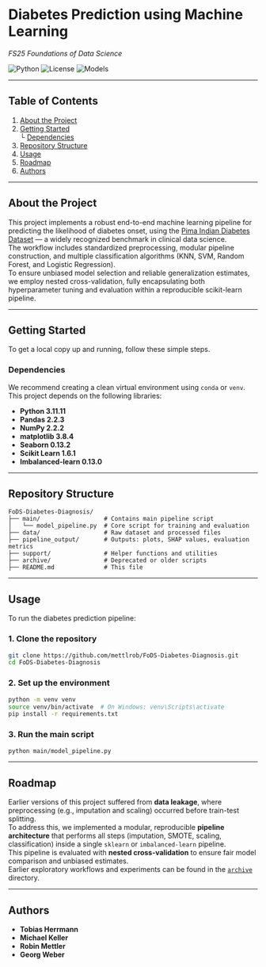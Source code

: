 #  Diabetes Prediction using Machine Learning  
*FS25 Foundations of Data Science*

![Python](https://img.shields.io/badge/Python-3.11.11-blue)
![License](https://img.shields.io/badge/license-MIT-green)
![Models](https://img.shields.io/badge/Models-KNN%2C%20RF%2C%20SVM%2C%20LogReg-orange)

---

##  Table of Contents

1. [About the Project](#about-the-project)   
2. [Getting Started](#getting-started)  
   └ [Dependencies](#dependencies)    
3. [Repository Structure](#repository-structure)  
4. [Usage](#usage)  
5. [Roadmap](#roadmap)  
6. [Authors](#authors)

---

##  About the Project

This project implements a robust end-to-end machine learning pipeline for predicting the likelihood of diabetes onset, using the [Pima Indian Diabetes Dataset](https://www.kaggle.com/datasets/uciml/pima-indians-diabetes-database) — a widely recognized benchmark in clinical data science.  
The workflow includes standardized preprocessing, modular pipeline construction, and multiple classification algorithms (KNN, SVM, Random Forest, and Logistic Regression).  
To ensure unbiased model selection and reliable generalization estimates, we employ nested cross-validation, fully encapsulating both hyperparameter tuning and evaluation within a reproducible scikit-learn pipeline.

---

##  Getting Started

To get a local copy up and running, follow these simple steps.

###  Dependencies

We recommend creating a clean virtual environment using `conda` or `venv`.  
This project depends on the following libraries:

- **Python 3.11.11**  
- **Pandas 2.2.3**  
- **NumPy 2.2.2**  
- **matplotlib 3.8.4**  
- **Seaborn 0.13.2**  
- **Scikit Learn 1.6.1**  
- **Imbalanced-learn 0.13.0**  

---

##  Repository Structure

```
FoDS-Diabetes-Diagnosis/
├── main/                  # Contains main pipeline script
│   └── model_pipeline.py  # Core script for training and evaluation
├── data/                  # Raw dataset and processed files
├── pipeline_output/       # Outputs: plots, SHAP values, evaluation metrics
├── support/               # Helper functions and utilities
├── archive/               # Deprecated or older scripts
├── README.md              # This file

```

---

##  Usage

To run the diabetes prediction pipeline:

### 1. Clone the repository

```bash
git clone https://github.com/mettlrob/FoDS-Diabetes-Diagnosis.git
cd FoDS-Diabetes-Diagnosis
```

### 2. Set up the environment

```bash
python -m venv venv
source venv/bin/activate  # On Windows: venv\Scripts\activate
pip install -r requirements.txt
```

### 3. Run the main script

```bash
python main/model_pipeline.py
```

---

##  Roadmap

Earlier versions of this project suffered from **data leakage**, where preprocessing (e.g., imputation and scaling) occurred before train-test splitting.  
To address this, we implemented a modular, reproducible **pipeline architecture** that performs all steps (imputation, SMOTE, scaling, classification) inside a single `sklearn` or `imbalanced-learn` pipeline.  
This pipeline is evaluated with **nested cross-validation** to ensure fair model comparison and unbiased estimates.  
Earlier exploratory workflows and experiments can be found in the [`archive`](https://github.com/mettlrob/FoDS-Diabetes-Diagnosis/tree/main/archive) directory.

---

##  Authors

- **Tobias Herrmann**  
- **Michael Keller**  
- **Robin Mettler**  
- **Georg Weber**
